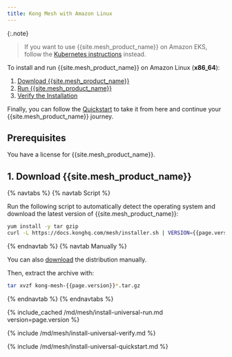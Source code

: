 ```yaml
---
title: Kong Mesh with Amazon Linux
---
```


{:.note}
> If you want to use {{site.mesh_product_name}} on Amazon EKS, follow the
[Kubernetes instructions](/mesh/{{page.release}}/installation/kubernetes)
instead.

To install and run {{site.mesh_product_name}} on Amazon Linux (**x86_64**):

1. [Download {{site.mesh_product_name}}](#1-download-kong-mesh)
2. [Run {{site.mesh_product_name}}](#2-run-kong-mesh)
3. [Verify the Installation](#3-verify-the-installation)

Finally, you can follow the [Quickstart](#4-quickstart) to take it from here and continue your {{site.mesh_product_name}} journey.

## Prerequisites

You have a license for {{site.mesh_product_name}}.

## 1. Download {{site.mesh_product_name}}

{% navtabs %}
{% navtab Script %}

Run the following script to automatically detect the operating system and
download the latest version of {{site.mesh_product_name}}:

```sh
yum install -y tar gzip
curl -L https://docs.konghq.com/mesh/installer.sh | VERSION={{page.version}} sh -
```

{% endnavtab %}
{% navtab Manually %}

You can also [download]({{site.links.download}}/mesh-alpine/kong-mesh-{{page.version}}-centos-amd64.tar.gz)
the distribution manually.

Then, extract the archive with:

```sh
tar xvzf kong-mesh-{{page.version}}*.tar.gz
```
{% endnavtab %}
{% endnavtabs %}

{% include_cached /md/mesh/install-universal-run.md version=page.version %}

{% include /md/mesh/install-universal-verify.md %}

{% include /md/mesh/install-universal-quickstart.md %}
